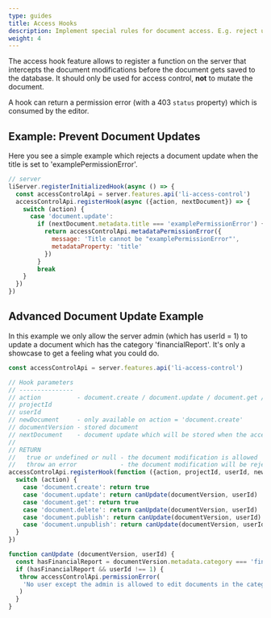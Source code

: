 ```yaml
---
type: guides
title: Access Hooks
description: Implement special rules for document access. E.g. reject updates based on a documents category.
weight: 4
---
```


The access hook feature allows to register a function on the server that intercepts the document modifications before the document gets saved to the database. It should only be used for access control, **not** to mutate the document.

A hook can return a permission error (with a 403 `status` property) which is consumed by the editor.

## Example: Prevent Document Updates

Here you see a simple example which rejects a document update when the title is set to 'examplePermissionError'.

```js
// server
liServer.registerInitializedHook(async () => {
  const accessControlApi = server.features.api('li-access-control')
  accessControlApi.registerHook(async ({action, nextDocument}) => {
    switch (action) {
      case 'document.update':
        if (nextDocument.metadata.title === 'examplePermissionError') {
          return accessControlApi.metadataPermissionError({
            message: 'Title cannot be "examplePermissionError"',
            metadataProperty: 'title'
          })
        }
        break
    }
  })
})
```


## Advanced Document Update Example

In this example we only allow the server admin (which has userId = 1) to update a document which has the category 'financialReport'. It's only a showcase to get a feeling what you could do.

```js
const accessControlApi = server.features.api('li-access-control')

// Hook parameters
// ---------------
// action          - document.create / document.update / document.get / document.delete / document.publish / document.unpublish
// projectId
// userId
// newDocument     - only available on action = 'document.create'
// documentVersion - stored document
// nextDocument    - document update which will be stored when the access check is valid
//
// RETURN
//   true or undefined or null - the document modification is allowed
//   throw an error            - the document modification will be rejected, the error will be showed in the editor
accessControlApi.registerHook(function ({action, projectId, userId, newDocument, documentVersion, nextDocument}) {
  switch (action) {
    case 'document.create': return true
    case 'document.update': return canUpdate(documentVersion, userId)
    case 'document.get': return true
    case 'document.delete': return canUpdate(documentVersion, userId)
    case 'document.publish': return canUpdate(documentVersion, userId)
    case 'document.unpublish': return canUpdate(documentVersion, userId)
  }
})

function canUpdate (documentVersion, userId) {
  const hasFinancialReport = documentVersion.metadata.category === 'financialReport')
  if (hasFinancialReport && userId !== 1) {
   throw accessControlApi.permissionError(
    'No user except the admin is allowed to edit documents in the category financialReport'
   )
  }
}
```
